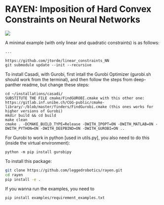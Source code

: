 # RAYEN: Imposition of Hard Convex Constraints on Neural Networks #

![](./rayen.png)

A minimal example (with only linear and quadratic constraints) is as follows:

```python
...
```


```
https://github.com/jtorde/linear_constraints_NN
git submodule update --init --recursive
```

To install Casadi, with Gurobi, first intall the Gurobi Optimizer (gurobi.sh should work from the terminal), and then follow the steps from deep-panther readme, but change these steps:
```
cd ~/installations/casadi/ 
SUBSTITUTE THE FILE cmake/FindGUROBI.cmake with this other one: https://gitlab.inf.unibe.ch/CGG-public/cmake-library/-/blob/master/finders/FindGurobi.cmake (this ones works for higher versions of Gurobi)
mkdir build && cd build
make clean 
cmake . -DCMAKE_BUILD_TYPE=Release -DWITH_IPOPT=ON -DWITH_MATLAB=ON -DWITH_PYTHON=ON -DWITH_DEEPBIND=ON -DWITH_GUROBI=ON ..
```

For Gurobi to work in python [used in utils.py], you also need to do this (inside the virtual environment):
```
python -m pip install gurobipy
```


To install this package:
```bash
git clone https://github.com/leggedrobotics/rayen.git
cd rayen
pip install -e .
```

If you wanna run the examples, you need to 

```bash
pip install examples/requirement_examples.txt
```